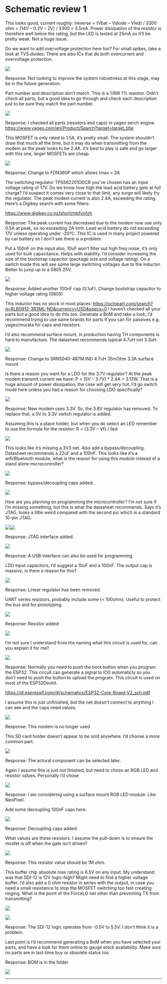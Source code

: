 # Schematic review 1

This looks good, current roughly: Ireverse = (Vbat – Vdiode – Vled) / 3300 ohm = (14V – 0.2V – 2V) / 3300 = 3.5mA. Power dissipation of the resistor is therefore well below the rating, but the LED is tested at 25mA so it’ll be pretty weak. Not a huge issue.

Do we want to add overvoltage protection here too? For small spikes, take a look at TVS diodes. There are also ICs that do both overcurrent and overvoltage protection.

![](figures/figure_1.png)

Response: Not looking to improve the system robustness at this stage, may be in the future generation.

Part number and description don’t match. This is a 1/8W 1% resistor. Didn’t check all parts, but a good idea to go through and check each description just to be sure they match the part number.

![](figures/figure_2.png)

Response: I checked all parts (resistors and caps) in yageo serch engine. <https://www.yageo.com/en/Product/Search?target=target_title>

This MOSFET is only rated to 1.5A, it’s pretty small. The system shouldn’t draw that much all the time, but it may do when transmitting from the modem as the peak looks to be 2.4A. It’s best to play is safe and go larger with this one, larger MOSFETs are cheap.

![](figures/figure_3.png)

Response: Change to FDN360P which allows Imax = 2A

The switching regulator TPS562201DDCR you’ve chosen has an input voltage rating of 17V. Do we know how high the lead acid battery gets at full charge? I’d suspect it comes very close to that limit, any surge will likely fry the regulator. The peak modem current is also 2.4A, exceeding the rating. Here’s a Digikey search with some filters:

<https://www.digikey.co.nz/short/mbfvnfzh>

Response: The peak current has decreased due to the modem now use only 0.5A at peak, so no exceeding 2A limit. Lead acid battery do not exceeding 17V unless operating under -20°C. This IC is used in many project powered by car battery so I don’t see there is a problem.

Put a 100nF on the input also, 10uF won’t filter out high freq noise, it’s only used for bulk capacitance. Helps with stability.
I’d consider increasing the size of the bootstrap capacitor (package size and voltage rating). On a switch mode this will see some large switching voltages due to the inductor. Better to jump up to a 0805 25V.

![](figures/figure_4.png)

Response: Added another 100nF cap (0.1uF). Change bootstrap capacitor to higher voltage rating (0805)

This inductor has no stock in most places: <https://octopart.com/search?q=RLB0912-3R3ML-ND&currency=USD&specs=0> I haven’t checked all your parts but a good idea to do this too. Generate a BoM and take a look, I’d recommend trying to use same brands for parts if you can for passives e.g. yageo/murata for caps and resistors.

I’d also recommend surface mount, in production having TH components is hard to manufacture. The datasheet recommends typical 4.7uH not 3.3uH.

![](figures/figure_5.png)

Response: Change to SRN5040-4R7M IND 4.7uH 35mOhm 3.3A surface mount

Is there a reason you went for a LDO for the 3.7V regulator? At the peak modem transmit current we have: P = (5V – 3.7V) * 2.4A = 3.12W. That is a huge amount of power dissipation, the case will get very hot. I’d go switch mode here unless you had a reason for choosing LDO specifically?

![](figures/figure_6.png)

Response: New modem uses 3.3V. So, the 3.8V regulator has removed. To replace that, a 5V to 3.3V switch regulator is added.

Assuming this is a place holder, but when you do select an LED remember to use the formula for the resistor: R = (3.3V – Vf) / Iled

![](figures/figure_7.png)

This looks like it’s missing a 3V3 net. Also add a bypass/decoupling. Datasheet recommends a 22uF and a 100nF. This looks like it’s a wifi/Bluetooth module, what is the reason for using this module instead of a stand alone microcontroller?

![](figures/figure_8.png)

Response: bypass/decoupling caps added.

![](figures/figure_9.png)

How are you planning on programming the microcontroller? I’m not sure if I’m missing something, but this is what the datasheet recommends. Says it’s JTAG, looks a little weird compared with the second pic which is a standard 10-pin JTAG.

![](figures/figure_10.png)![](figures/figure_11.png)

Response: JTAG interface added.

![](figures/figure_12.png)

Response: A USB interface can also be used for programming

LDO input capacitors, I’d suggest a 10uF and a 100nF. The output cap is massive, is there a reason for this?

![](figures/figure_13.png)

Response: Linear regulator has been removed.

UART series resistors, probably include some (\< 100ohm). Useful to protect the bus and for prototyping.

![](figures/figure_14.png)

Response: Resistor added

![](figures/figure_15.png)

I’m not sure I understand from the naming what this circuit is used for, can you explain it for me?

![](figures/figure_16.png)

Response: Normally you need to push the boot button when you program the ESP32. This circuit can generate a signal to IO0 automaticly so you don’t need to push the button to upload the program. This circuit is used on most of the ESP32Devkit.

<https://dl.espressif.com/dl/schematics/ESP32-Core-Board-V2_sch.pdf>

I assume this is just unfinished, but the net doesn’t connect to anything I can see and the caps need values.

![](figures/figure_17.png)

Response: This modem is no longer used

This SD card holder doesn’t appear to be sold anywhere. I’d choose a more common part.

![](figures/figure_18.png)

Response: The actural component can be selected later.

Again I assume this is just not finished, but need to chose an RGB LED and resistor values. Personally I’d chose

![](figures/figure_19.png)

Response: I am considering using a surface mount RGB LED module. Like NeoPixel.

Add some decoupling 100nF caps here.

![](figures/figure_20.png)

Response: Decoupling caps added.

What values are these resistors. I assume the pull-down is to ensure the mosfet is off when the gate isn’t driven?

![](figures/figure_21.png)

Response: This resistor value should be 1M ohm.

This buffer chip absolute max rating is 6.5V on any input. My understand was that SDI-12 is 12V logic-high? Might need to find a higher voltage buffer. I’d also add a 0 ohm resistor in series with the output, in case you need a small resistance to stop the MOSFET switching too fast creating ringing. What is the point of the ForceLO net other than preventing TX from transmitting?

![](figures/figure_22.png)

![](figures/figure_23.png)

Response: The SDI-12 logic operates from -0.5V to 5.5V. I don’t think it is a problem.

Last point is I’d recommend generating a BoM when you have selected your parts, and have a look for them online to gauge stock availability. Make sure no parts are in last-time buy or obsolete status too.

Response: BOM is in the folder

![](figures/figure_24.png)

---
